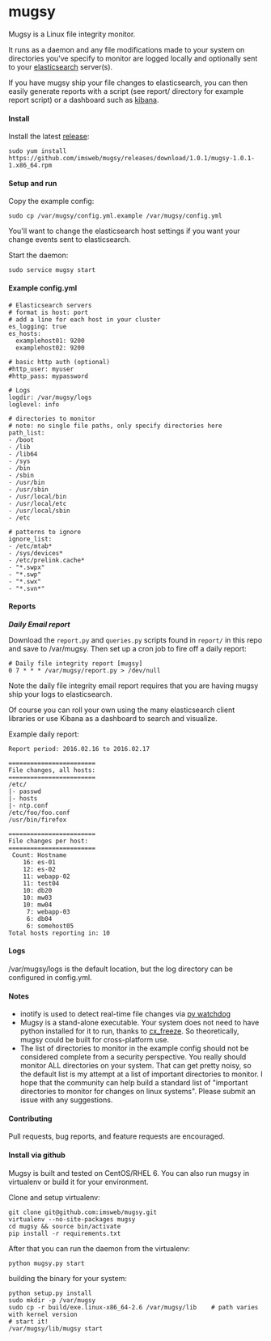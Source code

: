 mugsy
======

Mugsy is a Linux file integrity monitor.

It runs as a daemon and any file modifications made to your system on directories you've specify to monitor are logged locally and optionally sent to your [elasticsearch](http://www.elasticsearch.org) server(s).

If you have mugsy ship your file changes to elasticsearch, you can then easily generate reports with a script (see report/ directory for example report script) or a dashboard such as [kibana](http://www.elasticsearch.org/overview/kibana/).

#### Install


Install the latest [release](https://github.com/imsweb/mugsy/releases):

```
sudo yum install https://github.com/imsweb/mugsy/releases/download/1.0.1/mugsy-1.0.1-1.x86_64.rpm
```

#### Setup and run

Copy the example config:

```
sudo cp /var/mugsy/config.yml.example /var/mugsy/config.yml
```

You'll want to change the elasticsearch host settings if you want your change events sent to elasticsearch.


Start the daemon:

```
sudo service mugsy start
```

#### Example config.yml

```
# Elasticsearch servers
# format is host: port
# add a line for each host in your cluster
es_logging: true
es_hosts:
  examplehost01: 9200
  examplehost02: 9200

# basic http auth (optional)
#http_user: myuser
#http_pass: mypassword

# Logs
logdir: /var/mugsy/logs
loglevel: info

# directories to monitor
# note: no single file paths, only specify directories here
path_list:
- /boot
- /lib
- /lib64
- /sys
- /bin
- /sbin
- /usr/bin
- /usr/sbin
- /usr/local/bin
- /usr/local/etc
- /usr/local/sbin
- /etc

# patterns to ignore
ignore_list:
- /etc/mtab*
- /sys/devices*
- /etc/prelink.cache*
- "*.swpx"
- "*.swp"
- "*.swx"
- "*.svn*"
```

#### Reports

***Daily Email report***

Download the `report.py` and `queries.py` scripts found in `report/` in this repo and save to /var/mugsy. Then set up a cron job to fire off a daily report:

```
# Daily file integrity report [mugsy]
0 7 * * * /var/mugsy/report.py > /dev/null
```

Note the daily file integrity email report requires that you are having mugsy ship your logs to elasticsearch.

Of course you can roll your own using the many elasticsearch client libraries or use Kibana as a dashboard to search and visualize.

Example daily report:

```
Report period: 2016.02.16 to 2016.02.17
    
========================
File changes, all hosts:
========================
/etc/
|- passwd
|- hosts
|- ntp.conf
/etc/foo/foo.conf
/usr/bin/firefox

========================
File changes per host:
========================
 Count: Hostname            
    16: es-01        
    12: es-02        
    11: webapp-02               
    11: test04        
    10: db20          
    10: mw03               
    10: mw04               
     7: webapp-03        
     6: db04
     6: somehost05
Total hosts reporting in: 10
```

#### Logs

/var/mugsy/logs is the default location, but the log directory can be configured in config.yml.

#### Notes

- inotify is used to detect real-time file changes via [py watchdog](https://pypi.python.org/pypi/watchdog)
- Mugsy is a stand-alone executable.  Your system does not need to have python installed for it to run, thanks to [cx_freeze](http://cx-freeze.sourceforge.net/).  So theoretically, mugsy could be built for cross-platform use.
- The list of directories to monitor in the example config should not be considered complete from a security perspective.  You really should monitor ALL directories on your system.   That can get pretty noisy, so the default list is my attempt at a list of important directories to monitor.   I hope that the community can help build a standard list of "important directories to monitor for changes on linux systems".  Please submit an issue with any suggestions.

#### Contributing
Pull requests, bug reports, and feature requests are encouraged.


#### Install via github

Mugsy is built and tested on CentOS/RHEL 6.  You can also run mugsy in virtualenv or build it for your environment.


Clone and setup virtualenv:

```
git clone git@github.com:imsweb/mugsy.git
virtualenv --no-site-packages mugsy
cd mugsy && source bin/activate
pip install -r requirements.txt
```

After that you can run the daemon from the virtualenv:

```
python mugsy.py start
```

building the binary for your system:

```
python setup.py install
sudo mkdir -p /var/mugsy
sudo cp -r build/exe.linux-x86_64-2.6 /var/mugsy/lib    # path varies with kernel version
# start it!
/var/mugsy/lib/mugsy start
```
